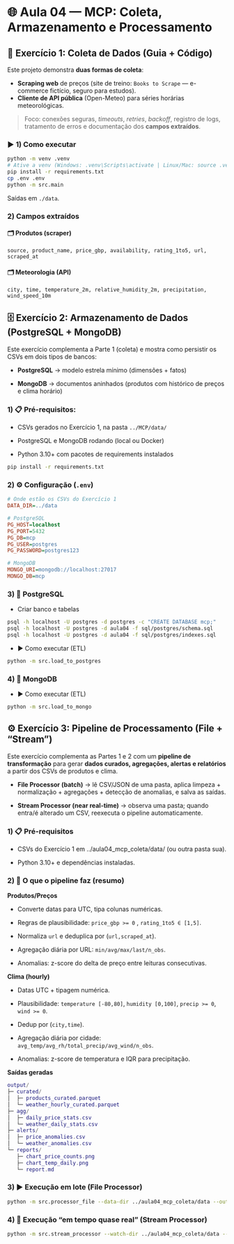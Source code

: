 # 🌐 Aula 04 — MCP: Coleta, Armazenamento e Processamento

## 🧲 Exercício 1: Coleta de Dados (Guia + Código)

Este projeto demonstra **duas formas de coleta**:
- **Scraping web** de preços (site de treino: `Books to Scrape` — e-commerce fictício, seguro para estudos).
- **Cliente de API pública** (Open-Meteo) para séries horárias meteorológicas.

> Foco: conexões seguras, *timeouts*, *retries*, *backoff*, registro de logs, tratamento de erros e documentação dos **campos extraídos**.

### ▶️ 1) Como executar
```bash
python -m venv .venv
# Ative a venv (Windows: .venv\Scripts\activate | Linux/Mac: source .venv/bin/activate)
pip install -r requirements.txt
cp .env .env
python -m src.main
```
Saídas em `./data`.

### 2) Campos extraídos
#### 🗂️ Produtos (scraper)
`source, product_name, price_gbp, availability, rating_1to5, url, scraped_at`

#### 🗂️ Meteorologia (API)
`city, time, temperature_2m, relative_humidity_2m, precipitation, wind_speed_10m`

## 🗄️ Exercício 2: Armazenamento de Dados (PostgreSQL + MongoDB)

Este exercício complementa a Parte 1 (coleta) e mostra como persistir os CSVs em dois tipos de bancos:

- **PostgreSQL** → modelo estrela mínimo (dimensões + fatos)

- **MongoDB** → documentos aninhados (produtos com histórico de preços e clima horário)

### 1) 📋 Pré-requisitos:

- CSVs gerados no Exercício 1, na pasta `../MCP/data/`

- PostgreSQL e MongoDB rodando (local ou Docker)

- Python 3.10+ com pacotes de requirements instalados
```bash
pip install -r requirements.txt
```
### 2) ⚙️ Configuração (`.env`)
```ini
# Onde estão os CSVs do Exercício 1
DATA_DIR=../data

# PostgreSQL
PG_HOST=localhost
PG_PORT=5432
PG_DB=mcp
PG_USER=postgres
PG_PASSWORD=postgres123

# MongoDB
MONGO_URI=mongodb://localhost:27017
MONGO_DB=mcp
```
### 3) 🐘 PostgreSQL 

- Criar banco e tabelas
```bash
psql -h localhost -U postgres -d postgres -c "CREATE DATABASE mcp;"
psql -h localhost -U postgres -d aula04 -f sql/postgres/schema.sql
psql -h localhost -U postgres -d aula04 -f sql/postgres/indexes.sql
```
- ▶️ Como executar (ETL)
```bash
python -m src.load_to_postgres
```
### 4) 🍃 MongoDB

- ▶️ Como executar (ETL)
```bash
python -m src.load_to_mongo
```
## ⚙️ Exercício 3: Pipeline de Processamento (File + “Stream”)
Este exercício complementa as Partes 1 e 2 com um **pipeline de transformação** para gerar **dados curados, agregações, alertas e relatórios** a partir dos CSVs de produtos e clima.

- **File Processor (batch)** → lê CSV/JSON de uma pasta, aplica limpeza + normalização + agregações + detecção de anomalias, e salva as saídas.

- **Stream Processor (near real-time)** → observa uma pasta; quando entra/é alterado um CSV, reexecuta o pipeline automaticamente.

### 1) 📋 Pré-requisitos

- CSVs do Exercício 1 em ../aula04_mcp_coleta/data/ (ou outra pasta sua).

- Python 3.10+ e dependências instaladas.

### 2) 🧱 O que o pipeline faz (resumo)

**Produtos/Preços**

- Converte datas para UTC, tipa colunas numéricas.

- Regras de plausibilidade: `price_gbp >= 0` , `rating_1to5 ∈ [1,5]`.

- Normaliza `url` e deduplica por (`url,scraped_at`).

- Agregação diária por URL: `min/avg/max/last/n_obs`.

- Anomalias: z-score do delta de preço entre leituras consecutivas.

**Clima (hourly)**

- Datas UTC + tipagem numérica.

- Plausibilidade: `temperature [-80,80]`, `humidity [0,100]`, `precip >= 0`, `wind >= 0`.

- Dedup por (`city,time`).

- Agregação diária por cidade: `avg_temp/avg_rh/total_precip/avg_wind/n_obs`.

- Anomalias: z-score de temperatura e IQR para precipitação.

**Saídas geradas**
```lua
output/
├─ curated/
│  ├─ products_curated.parquet
│  └─ weather_hourly_curated.parquet
├─ agg/
│  ├─ daily_price_stats.csv
│  └─ weather_daily_stats.csv
├─ alerts/
│  ├─ price_anomalies.csv
│  └─ weather_anomalies.csv
└─ reports/
   ├─ chart_price_counts.png
   ├─ chart_temp_daily.png
   └─ report.md
```

### 3) ▶️ Execução em lote (File Processor)

```bash
python -m src.processor_file --data-dir ../aula04_mcp_coleta/data --out-dir ./output
```

### 4) 🔁 Execução “em tempo quase real” (Stream Processor)

```bash
python -m src.stream_processor --watch-dir ../aula04_mcp_coleta/data --out-dir ./output --poll-seconds 5
```